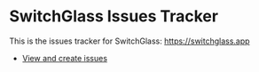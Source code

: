 # SwitchGlass Issues Tracker

This is the issues tracker for SwitchGlass: https://switchglass.app

* [View and create issues](https://github.com/siracusa/SwitchGlass-Issues/issues)
